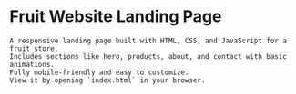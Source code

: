 # Fruit Website Landing Page
    A responsive landing page built with HTML, CSS, and JavaScript for a fruit store.  
    Includes sections like hero, products, about, and contact with basic animations.  
    Fully mobile-friendly and easy to customize.  
    View it by opening `index.html` in your browser.
